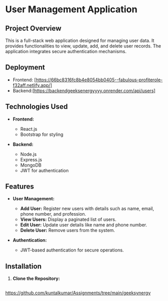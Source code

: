 # User Management Application

## Project Overview

This is a full-stack web application designed for managing user data. It provides functionalities to view, update, add, and delete user records. The application integrates secure authentication mechanisms.

## Deployment
- Frontend: [https://66bc8316fc8b4e8054bb0405--fabulous-profiterole-f32aff.netlify.app/]
- Backend:[https://backendgeeksenergyyyy.onrender.com/api/users]

## Technologies Used

- **Frontend:**
  - React.js
  - Bootstrap for styling

- **Backend:**
  - Node.js
  - Express.js
  - MongoDB
  - JWT for authentication

## Features

- **User Management:**
  - **Add User:** Register new users with details such as name, email, phone number, and profession.
  - **View Users:** Display a paginated list of users.
  - **Edit User:** Update user details like name and phone number.
  - **Delete User:** Remove users from the system.

- **Authentication:**
  - JWT-based authentication for secure operations.

## Installation

1. **Clone the Repository:**

   ```bash
https://github.com/kuntalkumar/Assignments/tree/main/geeksynergy
